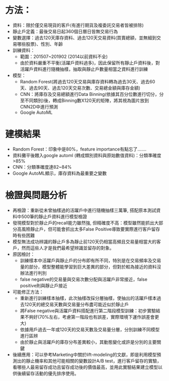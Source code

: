 # 方法：
- 資料：限於僅交易現貨的客戶(有進行期貨及複委託交易者皆被排除)  
- 靜止戶定義：最後交易日起360個日曆日皆無交易行為
- 變數選擇：過去120天庫存資料、過去120天交易資料(買賣總額，並無細到交易哪些股票)、性別、年齡
- 訓練資料：
  * 範圍：201507~201902 (2014以前資料不全)
  * 由於資料嚴重不平衡(活躍戶資料過多)，因此保留所有靜止戶資料後，對活躍戶資料進行隨機抽樣，抽取與靜止戶數量相當之資料進行訓練
- 模型：
  * Random Forest(將過去120天交易與庫存資料轉為過去30天、過去60天、過去90天、過去120天交易次數、交易總金額與庫存金額)
  * CNN：將庫存及交易總額進行Data Binning(依據其百分位數進行切分，分至不同類別)後，轉成Binning數X120天的矩陣，將其視為圖片放到CNN2D中進行預測
  * Google AutoML
  
# 建模結果
- Random Forest：印象中是80%，feature importance有點忘了.......
- 資料攤平後餵入google automl (轉成類別資料與原始數值資料)：分類準確度>85%
- CNN：分類準確度達82~84%
- Google AutoML顯示，庫存資料為最重要之變數

# 檢證與問題分析
- 再檢證：重新從未曾抽樣過的活躍戶中進行隨機抽樣三萬筆, 搭配原本測試資料中500筆的靜止戶資料進行模型檢證
- 發現模型對於靜止戶的recall能力雖然強, 但精確度不高：模型雖然能抓出大部分高風險靜止戶，但可能會抓出太多False Positive導致要實際進行客戶留存時有些困難
- 模型無法成功辨識的靜止戶多為靜止前120天仍相當高頻且交易量相當大的客戶，然而這些人才是我們最希望辨識並留存的對象。
- 原因檢討：
  * 訓練樣本中活躍戶與靜止戶的分布即有所不同，特別是在交易頻率及交易量的部分，模型整體能學習到巨大差異的部分，但對於較為接近的資料沒辦法進行判別
  * false negative的交易量與交易次數分配與活躍戶非常接近，false positive則與靜止戶接近
- 可能修正方法：
  * 重新進行訓練樣本抽樣，此次抽樣改採分層抽樣，使抽出的活躍戶樣本過去120天的總交易天數與交易量分布盡可能近似於靜止戶
  * 將False negative與活躍戶資料搭配進行第二階段模型訓練：初步實驗結果不夠好(70%左右，考慮第一階段也有誤差，實際環境下運作誤差會更大)
  * 依據用戶過去一年或120天的交易天數及交易量分層，分別訓練不同模型進行區辨
  * 由於靜止與活躍戶的庫存分布差異較小，其動態變化或許是分別的主要關鍵
- 後續應用：可以參考Marketing中關於lift-modeling的文獻，即是利用模型預測出的靜止機率和其他可能相關的變數設計A/B test，進行客戶留存的實驗，看哪些人最易留存成功且留存成功後的價值最高，並用此實驗結果建立模型以供後續留存活動的優先排序使用。






